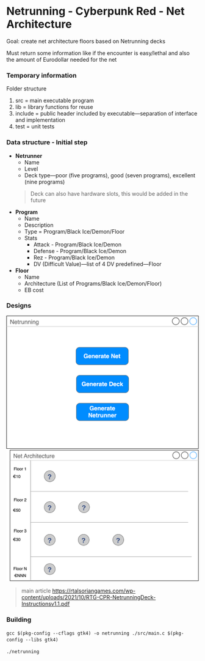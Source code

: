 # Netrunning - Cyberpunk Red - Net Architecture

Goal: create net architecture floors based on Netrunning decks

Must return some information like if the encounter is easy/lethal and also the amount of Eurodollar needed for the net 



### Temporary information

Folder structure

1. src = main executable program
2. lib = library functions for reuse
3. include = public header included by executable—separation of interface and implementation
4. test = unit tests

### Data structure - Initial step

* **Netrunner**
  - Name
  - Level
  - Deck type—poor (five programs), good (seven programs), excellent (nine programs)
  > Deck can also have hardware slots, this would be added in the future
* **Program**
    - Name
    - Description
    - Type = Program/Black Ice/Demon/Floor
    - Stats
        - Attack - Program/Black Ice/Demon
        - Defense - Program/Black Ice/Demon
        - Rez - Program/Black Ice/Demon
        - DV (Difficult Value)—list of 4 DV predefined—Floor
* **Floor**
    - Name
    - Architecture (List of Programs/Black Ice/Demon/Floor)
    - EB cost

### Designs

![Home](./netrunning_1.svg "Home")
![Net Architecture](./netrunning_2.svg "Net Architecture")

> main article https://rtalsoriangames.com/wp-content/uploads/2021/10/RTG-CPR-NetrunningDeck-Instructionsv1.1.pdf



### Building

`gcc $(pkg-config --cflags gtk4) -o netrunning ./src/main.c $(pkg-config --libs gtk4)`

`./netrunning`